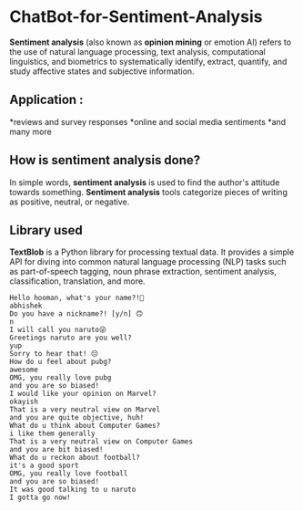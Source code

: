 # ChatBot-for-Sentiment-Analysis
**Sentiment analysis**  (also known as **opinion mining** or emotion AI) refers to the use of natural language processing, text analysis, computational linguistics, and biometrics to systematically identify, extract, quantify, and study affective states and subjective information. 
## Application : 
   *reviews and survey responses
   *online and social media sentiments
   *and many more
   
## How is sentiment analysis done?
In simple words, **sentiment analysis** is used to find the author's attitude towards something. 
**Sentiment analysis** tools categorize pieces of writing as positive, neutral, or negative.

## Library used
**TextBlob** is a Python library for processing textual data. 
It provides a simple API for diving into common natural language processing (NLP) tasks such as part-of-speech tagging, 
noun phrase extraction, sentiment analysis, classification, translation, and more.


```
Hello hooman, what's your name?!🤔
abhishek
Do you have a nickname?! [y/n] 🙃
n
I will call you naruto😜
Greetings naruto are you well?
yup
Sorry to hear that! 😔
How do u feel about pubg?
awesome
OMG, you really love pubg
and you are so biased!
I would like your opinion on Marvel?
okayish
That is a very neutral view on Marvel
and you are quite objective, huh!
What do u think about Computer Games?
i like them generally
That is a very neutral view on Computer Games
and you are bit biased!
What do u reckon about football?
it's a good sport
OMG, you really love football
and you are so biased!
It was good talking to u naruto
I gotta go now!
```
